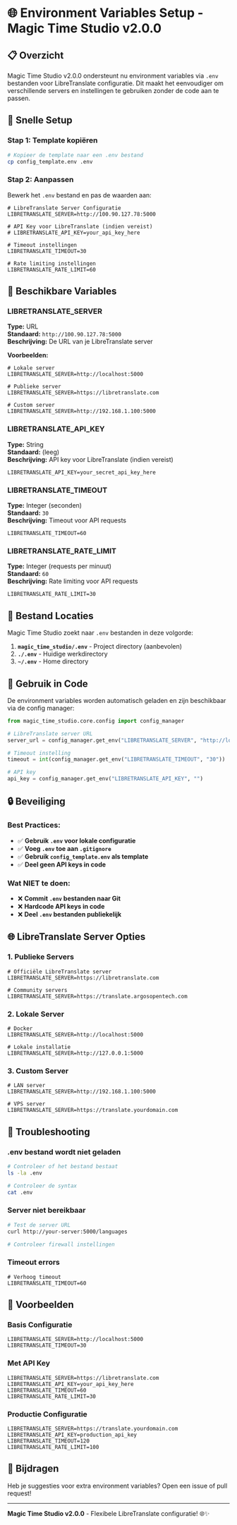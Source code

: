 # 🌐 Environment Variables Setup - Magic Time Studio v2.0.0

## 📋 Overzicht

Magic Time Studio v2.0.0 ondersteunt nu environment variables via `.env` bestanden voor LibreTranslate configuratie. Dit maakt het eenvoudiger om verschillende servers en instellingen te gebruiken zonder de code aan te passen.

## 🚀 Snelle Setup

### Stap 1: Template kopiëren
```bash
# Kopieer de template naar een .env bestand
cp config_template.env .env
```

### Stap 2: Aanpassen
Bewerk het `.env` bestand en pas de waarden aan:

```env
# LibreTranslate Server Configuratie
LIBRETRANSLATE_SERVER=http://100.90.127.78:5000

# API Key voor LibreTranslate (indien vereist)
# LIBRETRANSLATE_API_KEY=your_api_key_here

# Timeout instellingen
LIBRETRANSLATE_TIMEOUT=30

# Rate limiting instellingen
LIBRETRANSLATE_RATE_LIMIT=60
```

## 🔧 Beschikbare Variables

### LIBRETRANSLATE_SERVER
**Type:** URL  
**Standaard:** `http://100.90.127.78:5000`  
**Beschrijving:** De URL van je LibreTranslate server

**Voorbeelden:**
```env
# Lokale server
LIBRETRANSLATE_SERVER=http://localhost:5000

# Publieke server
LIBRETRANSLATE_SERVER=https://libretranslate.com

# Custom server
LIBRETRANSLATE_SERVER=http://192.168.1.100:5000
```

### LIBRETRANSLATE_API_KEY
**Type:** String  
**Standaard:** (leeg)  
**Beschrijving:** API key voor LibreTranslate (indien vereist)

```env
LIBRETRANSLATE_API_KEY=your_secret_api_key_here
```

### LIBRETRANSLATE_TIMEOUT
**Type:** Integer (seconden)  
**Standaard:** `30`  
**Beschrijving:** Timeout voor API requests

```env
LIBRETRANSLATE_TIMEOUT=60
```

### LIBRETRANSLATE_RATE_LIMIT
**Type:** Integer (requests per minuut)  
**Standaard:** `60`  
**Beschrijving:** Rate limiting voor API requests

```env
LIBRETRANSLATE_RATE_LIMIT=30
```

## 📁 Bestand Locaties

Magic Time Studio zoekt naar `.env` bestanden in deze volgorde:

1. **`magic_time_studio/.env`** - Project directory (aanbevolen)
2. **`./.env`** - Huidige werkdirectory
3. **`~/.env`** - Home directory

## 🎯 Gebruik in Code

De environment variables worden automatisch geladen en zijn beschikbaar via de config manager:

```python
from magic_time_studio.core.config import config_manager

# LibreTranslate server URL
server_url = config_manager.get_env("LIBRETRANSLATE_SERVER", "http://localhost:5000")

# Timeout instelling
timeout = int(config_manager.get_env("LIBRETRANSLATE_TIMEOUT", "30"))

# API key
api_key = config_manager.get_env("LIBRETRANSLATE_API_KEY", "")
```

## 🔒 Beveiliging

### Best Practices:
- ✅ **Gebruik `.env` voor lokale configuratie**
- ✅ **Voeg `.env` toe aan `.gitignore`**
- ✅ **Gebruik `config_template.env` als template**
- ✅ **Deel geen API keys in code**

### Wat NIET te doen:
- ❌ **Commit `.env` bestanden naar Git**
- ❌ **Hardcode API keys in code**
- ❌ **Deel `.env` bestanden publiekelijk**

## 🌐 LibreTranslate Server Opties

### 1. Publieke Servers
```env
# Officiële LibreTranslate server
LIBRETRANSLATE_SERVER=https://libretranslate.com

# Community servers
LIBRETRANSLATE_SERVER=https://translate.argosopentech.com
```

### 2. Lokale Server
```env
# Docker
LIBRETRANSLATE_SERVER=http://localhost:5000

# Lokale installatie
LIBRETRANSLATE_SERVER=http://127.0.0.1:5000
```

### 3. Custom Server
```env
# LAN server
LIBRETRANSLATE_SERVER=http://192.168.1.100:5000

# VPS server
LIBRETRANSLATE_SERVER=https://translate.yourdomain.com
```

## 🔧 Troubleshooting

### .env bestand wordt niet geladen
```bash
# Controleer of het bestand bestaat
ls -la .env

# Controleer de syntax
cat .env
```

### Server niet bereikbaar
```bash
# Test de server URL
curl http://your-server:5000/languages

# Controleer firewall instellingen
```

### Timeout errors
```env
# Verhoog timeout
LIBRETRANSLATE_TIMEOUT=60
```

## 📝 Voorbeelden

### Basis Configuratie
```env
LIBRETRANSLATE_SERVER=http://localhost:5000
LIBRETRANSLATE_TIMEOUT=30
```

### Met API Key
```env
LIBRETRANSLATE_SERVER=https://libretranslate.com
LIBRETRANSLATE_API_KEY=your_api_key_here
LIBRETRANSLATE_TIMEOUT=60
LIBRETRANSLATE_RATE_LIMIT=30
```

### Productie Configuratie
```env
LIBRETRANSLATE_SERVER=https://translate.yourdomain.com
LIBRETRANSLATE_API_KEY=production_api_key
LIBRETRANSLATE_TIMEOUT=120
LIBRETRANSLATE_RATE_LIMIT=100
```

## 🤝 Bijdragen

Heb je suggesties voor extra environment variables? Open een issue of pull request!

---

**Magic Time Studio v2.0.0** - Flexibele LibreTranslate configuratie! 🌐✨ 
